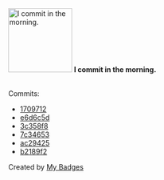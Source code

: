 <img src="https://my-badges.github.io/my-badges/morning-commits.png" alt="I commit in the morning." title="I commit in the morning." width="128">
<strong>I commit in the morning.</strong>
<br><br>

Commits:

- <a href="https://github.com/HorebZ/HorebZ/commit/170971240db9df450108ce29da41e3c1c8d7b1bf">1709712</a>
- <a href="https://github.com/HorebZ/HorebZ/commit/e6d6c5d4cc3f816e9d44c2759ea59ae9d5f34526">e6d6c5d</a>
- <a href="https://github.com/HorebZ/HorebZ/commit/3c358f8e517c790ffa2429b73a9fe50110a044ad">3c358f8</a>
- <a href="https://github.com/HorebZ/HorebZ/commit/7c3465321f60963e7eb689303f53acb192278334">7c34653</a>
- <a href="https://github.com/HorebZ/HorebZ/commit/ac29425860fd6bf05b5f6ac38d8173279b97f308">ac29425</a>
- <a href="https://github.com/HorebZ/HorebZ/commit/b2189f26fca09fe702291171f7593c568144f491">b2189f2</a>


Created by <a href="https://github.com/my-badges/my-badges">My Badges</a>